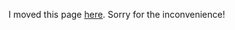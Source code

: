 I moved this page [here](https://turksmathstuff.github.io/calccd.html).  Sorry for the inconvenience!
